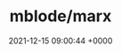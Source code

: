---
title: "mblode/marx"
link: "https://github.com/mblode/marx"
date: "2021-12-15 09:00:44 +0000"
---